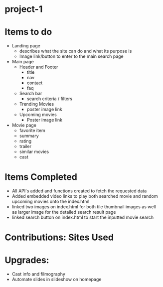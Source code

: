 # project-1

# Items to do
- Landing page
    - describes what the site can do and what its purpose is
    - Image link/button to enter to the main search page
- Main page
    - Header and Footer
        - title
        - nav
        - contact
        - faq
    - Search bar
        - search criteria / filters
    - Trending Movies
        - poster image link
    - Upcoming movies
        -  Poster image link
- Movie page
    - favorite item
    - summary
    - rating
    - trailer
    - similar movies
    - cast

# Items Completed
- All API's added and functions created to fetch the requested data
- Added embedded video links to play both searched movie and random upcoming movies onto the index.html
- linked two images on index.html for both tile thumbnail images as well as larger image for the detailed search result page
- linked search button on index.html to start the inputted movie search


# Contributions: Sites Used 


# Upgrades:

- Cast info and filmography
- Automate slides in slideshow on homepage
